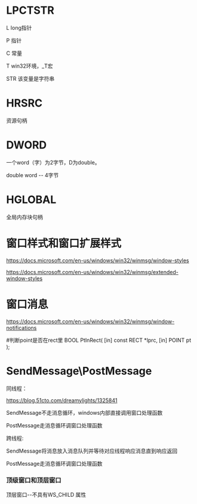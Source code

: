# LPCTSTR

L 	long指针

P 	指针

C	常量

T	win32环境，_T宏

STR	该变量是字符串



# HRSRC

资源句柄

# DWORD

一个word（字）为2字节，D为double。

double word -- 4字节

# HGLOBAL

全局内存块句柄

# 窗口样式和窗口扩展样式

https://docs.microsoft.com/en-us/windows/win32/winmsg/window-styles

https://docs.microsoft.com/en-us/windows/win32/winmsg/extended-window-styles

# 窗口消息

https://docs.microsoft.com/en-us/windows/win32/winmsg/window-notifications

#判断point是否在rect里
BOOL PtInRect(
  [in] const RECT *lprc,
  [in] POINT      pt
);

# SendMessage\PostMessage

同线程：

https://blog.51cto.com/dreamylights/1325841

SendMessage不走消息循环，windows内部直接调用窗口处理函数

PostMessage走消息循环调窗口处理函数

跨线程:

SendMessage将消息放入消息队列并等待对应线程响应消息直到响应返回

PostMessage走消息循环调窗口处理函数





### 顶级窗口和顶层窗口

顶层窗口--不具有WS_CHILD 属性